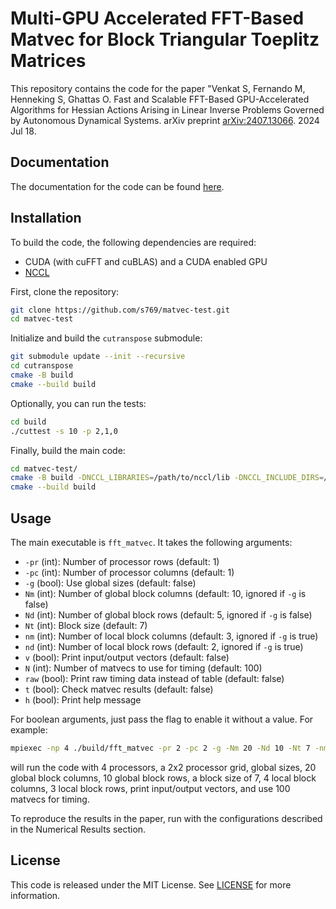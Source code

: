 # Multi-GPU Accelerated FFT-Based Matvec for Block Triangular Toeplitz Matrices

This repository contains the code for the paper "Venkat S, Fernando M, Henneking S, Ghattas O. Fast and Scalable FFT-Based GPU-Accelerated Algorithms for Hessian Actions Arising in Linear Inverse Problems Governed by Autonomous Dynamical Systems. arXiv preprint [arXiv:2407.13066](https://arxiv.org/abs/2407.13066). 2024 Jul 18.

## Documentation

The documentation for the code can be found [here](https://matvec-test.readthedocs.io/en/latest/).

## Installation

To build the code, the following dependencies are required:
- CUDA (with cuFFT and cuBLAS) and a CUDA enabled GPU
- [NCCL](https://github.com/NVIDIA/nccl)

First, clone the repository:
```bash
git clone https://github.com/s769/matvec-test.git
cd matvec-test
```

Initialize and build the `cutranspose` submodule:
```bash
git submodule update --init --recursive
cd cutranspose
cmake -B build
cmake --build build
```

Optionally, you can run the tests:
```bash
cd build
./cuttest -s 10 -p 2,1,0
```

Finally, build the main code:
```bash
cd matvec-test/
cmake -B build -DNCCL_LIBRARIES=/path/to/nccl/lib -DNCCL_INCLUDE_DIRS=/path/to/nccl/include -DCMAKE_BUILD_TYPE=Release
cmake --build build
```

## Usage

The main executable is `fft_matvec`. It takes the following arguments:

- `-pr` (int): Number of processor rows (default: 1)
- `-pc` (int): Number of processor columns (default: 1)
- `-g` (bool): Use global sizes (default: false)
- `Nm` (int): Number of global block columns (default: 10, ignored if `-g` is false)
- `Nd` (int): Number of global block rows (default: 5, ignored if `-g` is false)   
- `Nt` (int): Block size (default: 7)
- `nm` (int): Number of local block columns (default: 3, ignored if `-g` is true)
- `nd` (int): Number of local block rows (default: 2, ignored if `-g` is true)
- `v` (bool): Print input/output vectors (default: false)
- `N` (int): Number of matvecs to use for timing (default: 100)
- `raw` (bool): Print raw timing data instead of table (default: false)
- `t` (bool): Check matvec results (default: false)
- `h` (bool): Print help message

For boolean arguments, just pass the flag to enable it without a value. For example:
```bash
mpiexec -np 4 ./build/fft_matvec -pr 2 -pc 2 -g -Nm 20 -Nd 10 -Nt 7 -nm 4 -nd 3 -v -N 100
```

will run the code with 4 processors, a 2x2 processor grid, global sizes, 20 global block columns, 10 global block rows, a block size of 7, 4 local block columns, 3 local block rows, print input/output vectors, and use 100 matvecs for timing.

To reproduce the results in the paper, run with the configurations described in the Numerical Results section.


## License

This code is released under the MIT License. See [LICENSE](LICENSE) for more information.






